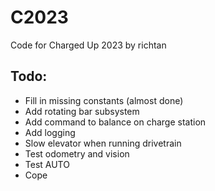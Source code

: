 # C2023
Code for Charged Up 2023 by richtan

## Todo:
- Fill in missing constants (almost done)
- Add rotating bar subsystem
- Add command to balance on charge station
- Add logging
- Slow elevator when running drivetrain
- Test odometry and vision
- Test AUTO
- Cope